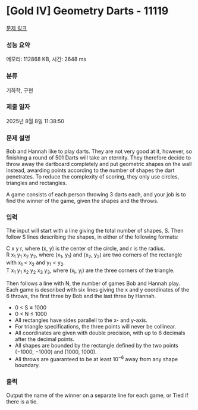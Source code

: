 # [Gold IV] Geometry Darts - 11119 

[문제 링크](https://www.acmicpc.net/problem/11119) 

### 성능 요약

메모리: 112868 KB, 시간: 2648 ms

### 분류

기하학, 구현

### 제출 일자

2025년 8월 8일 11:38:50

### 문제 설명

<p>Bob and Hannah like to play darts. They are not very good at it, however, so finishing a round of 501 Darts will take an eternity. They therefore decide to throw away the dartboard completely and put geometric shapes on the wall instead, awarding points according to the number of shapes the dart penetrates. To reduce the complexity of scoring, they only use circles, triangles and rectangles.</p>

<p>A game consists of each person throwing 3 darts each, and your job is to find the winner of the game, given the shapes and the throws.</p>

### 입력 

 <p>The input will start with a line giving the total number of shapes, S. Then follow S lines describing the shapes, in either of the following formats:</p>

<p>C x y r, where (x, y) is the center of the circle, and r is the radius.<br>
R x<sub>1</sub> y<sub>1</sub> x<sub>2</sub> y<sub>2</sub>, where (x<sub>1</sub>, y<sub>1</sub>) and (x<sub>2</sub>, y<sub>2</sub>) are two corners of the rectangle with x<sub>1</sub> < x<sub>2</sub> and y<sub>1</sub> < y<sub>2</sub>.<br>
T x<sub>1</sub> y<sub>1</sub> x<sub>2</sub> y<sub>2</sub> x<sub>3</sub> y<sub>3</sub>, where (x<sub>i</sub>, y<sub>i</sub>) are the three corners of the triangle. </p>

<p>Then follows a line with N, the number of games Bob and Hannah play. Each game is described with six lines giving the x and y coordinates of the 6 throws, the first three by Bob and the last three by Hannah.</p>

<ul>
	<li>0 < S ≤ 1000</li>
	<li>0 < N ≤ 1000</li>
	<li>All rectangles have sides parallell to the x- and y-axis.</li>
	<li>For triangle specifications, the three points will never be collinear.</li>
	<li>All coordinates are given with double precision, with up to 6 decimals after the decimal points.</li>
	<li>All shapes are bounded by the rectangle defined by the two points (−1000, −1000) and (1000, 1000).</li>
	<li>All throws are guaranteed to be at least 10<sup>−6</sup> away from any shape boundary.</li>
</ul>

### 출력 

 <p>Output the name of the winner on a separate line for each game, or Tied if there is a tie.</p>

